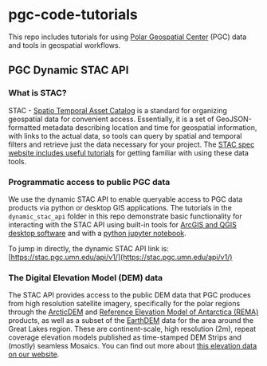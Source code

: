 # pgc-code-tutorials

This repo includes tutorials for using [Polar Geospatial Center](https://www.pgc.umn.edu) (PGC) data and tools in geospatial workflows.

## PGC Dynamic STAC API
### What is STAC?
STAC - [Spatio Temporal Asset Catalog](https://stacspec.org/en) is a standard for organizing geospatial data for convenient access. Essentially, it is a set of GeoJSON-formatted metadata describing location and time for geospatial information, with links to the actual data, so tools can query by spatial and temporal filters and retrieve just the data necessary for your project. The [STAC spec website includes useful tutorials](https://stacspec.org/en/tutorials/) for getting familiar with using these data tools.

### Programmatic access to public PGC data
We use the dynamic STAC API to enable queryable access to PGC data products via python or desktop GIS applications. The tutorials in the `dynamic_stac_api` folder in this repo demonstrate basic functionality for interacting with the STAC API using built-in tools for [ArcGIS and QGIS desktop software](./dynamic_stac_api/desktop_gis_stac_access.md) and with a [python jupyter notebook](https://polargeospatialcenter.github.io/pgc-code-tutorials/dynamic_stac_api/web_files/stac_api_demo_workflow.html). 

To jump in directly, the dynamic STAC API link is: [https://stac.pgc.umn.edu/api/v1/](https://stac.pgc.umn.edu/api/v1/)

### The Digital Elevation Model (DEM) data
The STAC API provides access to the public DEM data that PGC produces from high resolution satellite imagery, specifically for the polar regions through the [ArcticDEM](https://www.pgc.umn.edu/data/arcticdem/) and [Reference Elevation Model of Antarctica (REMA)](https://www.pgc.umn.edu/data/rema/) products, as well as a subset of the [EarthDEM](https://www.pgc.umn.edu/data/earthdem/) data for the area around the Great Lakes region. These are continent-scale, high resolution (2m), repeat coverage elevation models published as time-stamped DEM Strips and (mostly) seamless Mosaics. You can find out more about [this elevation data on our website](https://www.pgc.umn.edu/data/elevation/).



